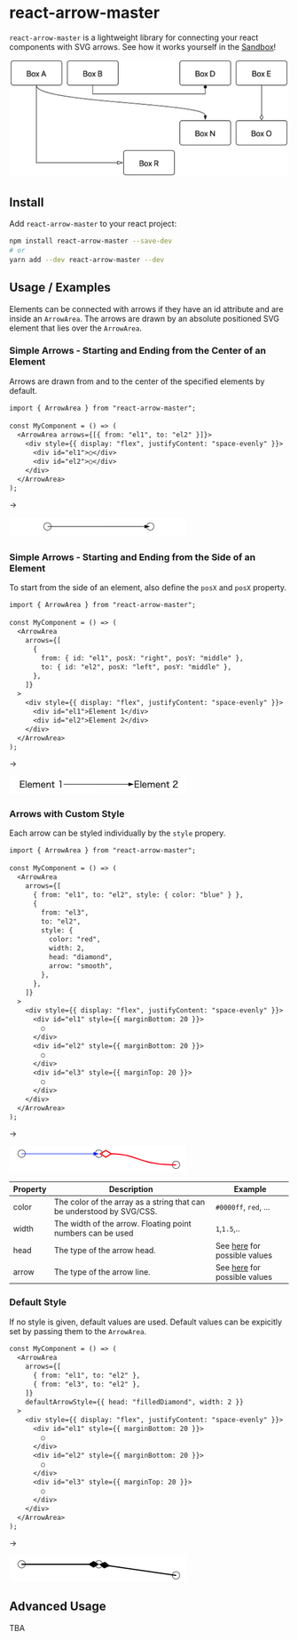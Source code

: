 # react-arrow-master

`react-arrow-master` is a lightweight library for connecting your react components with SVG arrows.
See how it works yourself in the [Sandbox](https://4dtmw.csb.app/)!

![Example](/images/example.png)

## Install

Add `react-arrow-master` to your react project:

```bash
npm install react-arrow-master --save-dev
# or
yarn add --dev react-arrow-master --dev
```

## Usage / Examples

Elements can be connected with arrows if they have an id attribute and are inside an `ArrowArea`.
The arrows are drawn by an absolute positioned SVG element that lies over the `ArrowArea`.

### Simple Arrows - Starting and Ending from the Center of an Element

Arrows are drawn from and to the center of the specified elements by default.

```tsx
import { ArrowArea } from "react-arrow-master";

const MyComponent = () => (
  <ArrowArea arrows={[{ from: "el1", to: "el2" }]}>
    <div style={{ display: "flex", justifyContent: "space-evenly" }}>
      <div id="el1">○</div>
      <div id="el2">○</div>
    </div>
  </ArrowArea>
);
```

→

![Simple](/images/simple.png)

### Simple Arrows - Starting and Ending from the Side of an Element

To start from the side of an element, also define the `posX` and `posX` property.

```tsx
import { ArrowArea } from "react-arrow-master";

const MyComponent = () => (
  <ArrowArea
    arrows={[
      {
        from: { id: "el1", posX: "right", posY: "middle" },
        to: { id: "el2", posX: "left", posY: "middle" },
      },
    ]}
  >
    <div style={{ display: "flex", justifyContent: "space-evenly" }}>
      <div id="el1">Element 1</div>
      <div id="el2">Element 2</div>
    </div>
  </ArrowArea>
);
```

→

![Sides](/images/sides.png)

### Arrows with Custom Style

Each arrow can be styled individually by the `style` propery.

```tsx
import { ArrowArea } from "react-arrow-master";

const MyComponent = () => (
  <ArrowArea
    arrows={[
      { from: "el1", to: "el2", style: { color: "blue" } },
      {
        from: "el3",
        to: "el2",
        style: {
          color: "red",
          width: 2,
          head: "diamond",
          arrow: "smooth",
        },
      },
    ]}
  >
    <div style={{ display: "flex", justifyContent: "space-evenly" }}>
      <div id="el1" style={{ marginBottom: 20 }}>
        ○
      </div>
      <div id="el2" style={{ marginBottom: 20 }}>
        ○
      </div>
      <div id="el3" style={{ marginTop: 20 }}>
        ○
      </div>
    </div>
  </ArrowArea>
);
```

→

![Styled](/images/styled.png)

| Property | Description                                                           | Example                                                                                                     |
| -------- | --------------------------------------------------------------------- | ----------------------------------------------------------------------------------------------------------- |
| color    | The color of the array as a string that can be understood by SVG/CSS. | `#0000ff`, `red`, ...                                                                                       |
| width    | The width of the arrow. Floating point numbers can be used            | `1`,`1.5`,..                                                                                                |
| head     | The type of the arrow head.                                           | See [here](https://github.com/lukasjapan/react-arrow-master/blob/master/index.d.ts#L36) for possible values |
| arrow    | The type of the arrow line.                                           | See [here](https://github.com/lukasjapan/react-arrow-master/blob/master/index.d.ts#L35) for possible values |

### Default Style

If no style is given, default values are used.
Default values can be expicitly set by passing them to the `ArrowArea`.

```tsx
const MyComponent = () => (
  <ArrowArea
    arrows={[
      { from: "el1", to: "el2" },
      { from: "el3", to: "el2" },
    ]}
    defaultArrowStyle={{ head: "filledDiamond", width: 2 }}
  >
    <div style={{ display: "flex", justifyContent: "space-evenly" }}>
      <div id="el1" style={{ marginBottom: 20 }}>
        ○
      </div>
      <div id="el2" style={{ marginBottom: 20 }}>
        ○
      </div>
      <div id="el3" style={{ marginTop: 20 }}>
        ○
      </div>
    </div>
  </ArrowArea>
);
```

→

![Default Style](/images/default_style.png)

## Advanced Usage

TBA

